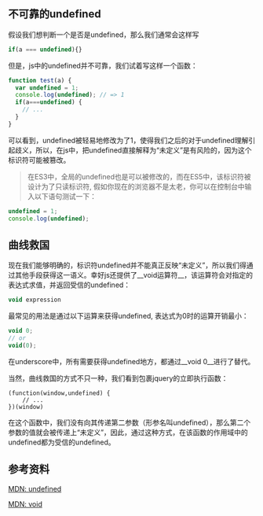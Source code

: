 ## 不可靠的undefined
假设我们想判断一个是否是undefined，那么我们通常会这样写

```js
if(a === undefined){}
```

但是，js中的undefined并不可靠，我们试着写这样一个函数：

```js
function test(a) {
  var undefined = 1;
  console.log(undefined); // => 1
  if(a===undefined) {
    // ...
  }
}
```

可以看到，undefined被轻易地修改为了1，使得我们之后的对于undefined理解引起歧义，所以，在js中，把undefined直接解释为“未定义”是有风险的，因为这个标识符可能被篡改。

> 在ES3中，全局的undefined也是可以被修改的，而在ES5中，该标识符被设计为了只读标识符, 假如你现在的浏览器不是太老，你可以在控制台中输入以下语句测试一下：
> 
```js
undefined = 1;
console.log(undefined);
```

## 曲线救国
现在我们能够明确的，标识符undefined并不能真正反映“未定义”，所以我们得通过其他手段获得这一语义。幸好js还提供了__void运算符__，该运算符会对指定的表达式求值，并返回受信的undefined：

```js
void expression
```

最常见的用法是通过以下运算来获得undefined, 表达式为0时的运算开销最小：

```js
void 0;
// or
void(0);
```

在underscore中，所有需要获得undefined地方，都通过__void 0__进行了替代。

当然，曲线救国的方式不只一种，我们看到包裹jquery的立即执行函数：

```
(function(window,undefined) {
    // ...
})(window)
```

在这个函数中，我们没有向其传递第二参数（形参名叫undefined），那么第二个参数的值就会被传递上“未定义”，因此，通过这种方式，在该函数的作用域中的undefined都为受信的undefined。

## 参考资料
[MDN: undefined](https://developer.mozilla.org/zh-CN/docs/Web/JavaScript/Reference/Global_Objects/undefined)

[MDN: void](https://developer.mozilla.org/zh-CN/docs/Web/JavaScript/Reference/Operators/void)